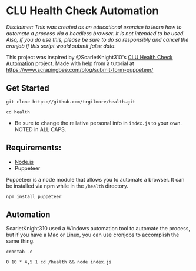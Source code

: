 # CLU Health Check Automation
*Disclaimer: This was created as an educational exercise to learn how to automate a process via a headless browser. It is not intended to be used. Also, if you do use this, please be sure to do so responsibly and cancel the cronjob if this script would submit false data.*

This project was inspired by @ScarletKnight310's [CLU Health Check Automation](https://github.com/ScarletKnight310/AutoHealthCheck) project. Made with help from a tutorial at https://www.scrapingbee.com/blog/submit-form-puppeteer/

## Get Started

```
git clone https://github.com/trgilmore/health.git
```

```
cd health
```
* Be sure to change the rellative personal info in `index.js` to your own. NOTED in ALL CAPS.



## Requirements:

* [Node.js](https://nodejs.org/en/)
* Puppeteer

Puppeteer is a node module that allows you to automate a browser. It can be installed via npm while in the `/health` directory.

```
npm install puppeteer
```

## Automation

ScarletKnight310 used a Windows automation tool to automate the process, but if you have a Mac or Linux, you can use cronjobs to accomplish the same thing.

```
crontab -e
```

```
0 10 * 4,5 1 cd /health && node index.js
```